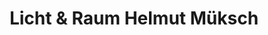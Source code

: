 ---
title: "Licht & Raum Helmut Müksch"
url: /oberau/licht-und-raum-helmut-mueksch/
shop: Allgemein
---